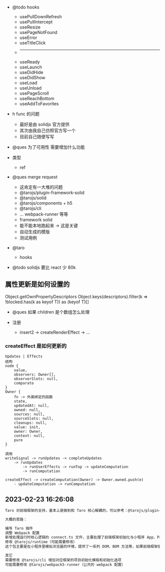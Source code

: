 - @todo hooks

  - usePullDownRefresh
  - usePullIntercept
  - useResize
  - usePageNotFound
  - useError
  - useTitleClick
  - ***
  - useReady
  - useLaunch
  - useDidHide
  - useDidShow
  - useLoad
  - useUnload
  - usePageScroll
  - useReachBottom
  - useAddToFavorites

- h func 的问题

  - 最好是由 solidjs 官方提供
  - 其次由我自己仿照官方写一个
  - 目前自己随便写写

- @ques 为了可用性 需要增加什么功能

- 类型

  - ref

- @ques merge request

  - 这肯定有一大堆的问题
  - @tarojs/plugin-framework-solid
  - @tarojs/solid
  - @tarojs/components + h5
  - @tarojs/cli
  - ... webpack-runner 等等
  - framework solid
  - 能不能本地跑起来 -> 这是关键
  - 自动生成的模版
  - 测试用例

- @taro

  - hooks

- @todo solidjs 要比 react 少 80k

## 属性更新是如何设置的

Object.getOwnPropertyDescriptors
Object.keys(descriptors).filter(k => !blocked.has(k as keyof T)) as (keyof T)[]

- @ques 如果 children 是个数组怎么处理

- 注册
  - insert2 -> createRenderEffect -> ...

### createEffect 是如何更新的

```
Updates | Effects
结构
node {
    value,
    observers: Owner[],
    observerSlots: null,
    comparato
}
Owner {
    fn -> 外面绑定的函数
    state,
    updatedAt: null,
    owned: null,
    sources: null,
    sourceSlots: null,
    cleanups: null,
    value: init,
    owner: Owner,
    context: null,
    pure
}

调用
writeSignal -> runUpdates -> completeUpdates
    -> runUpdates
        -> runUserEffects -> runTop -> updateComputation
        -> runComputation

createEffect -> createComputation(Owner) -> Owner.owned.push(e)
    - updateComputation -> runComputation

```

## 2023-02-23 16:26:08

```md
Taro 对前端框架的支持，基本上是做到和 Taro 核心解藕的，可以参考：@tarojs/plugin-framework-react、@tarojs/plugin-framework-vue2、@tarojs/plugin-framework-vue3。基于此，开发者可以编写一个 Taro 插件增加对 solid、svelte 等框架的支持，不需要与 Taro 项目捆绑在一起。我们也是很希望有第三方开发者可以帮忙实现对上述前端框架的支持～

大概的思路：

编写 Taro 插件
调整 Webpack 配置
新增处理运行时核心逻辑的 connect.ts 文件，主要处理了前端框架初始化与小程序 App、Page 对象之间的对接。
修改 @tarojs/runtime（可能需要修改）
这个包主要是在小程序里模拟浏览器的环境，提供了一系列 DOM、BOM 方法等，如果前端框架使用到的某些浏览器 API 目前没有被实现，有可能需要修改 @tarojs/runtime 以添加对应方法。

其它
需要修改 @tarojs/cli 增加对应框架的项目初始化模板和初始化选项
可能需要修改 @tarojs/webpack5-runner（公共的 webpack 配置）
```

